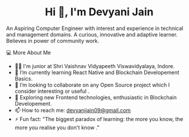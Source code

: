 <h1 align="center"> Hi 👋, I'm Devyani Jain</h1>

An Aspiring Computer Engineer with interest and experience in technical and management domains. A curious, innovative and adaptive learner. Believes in power of community work.


💻  More About Me

- 👩‍🎓 I'm junior at Shri Vaishnav Vidyapeeth Viswavidyalaya, Indore. 
- 🌱 I’m currently learning React Native and Blockchain Developement Basics. 
- 👯 I’m looking to collaborate on any Open Source project which I consider interesting or useful .
- 🤔 Exploring new Frontend technologies, enthusiastic in Blockchain Developement. 
- 📫 How to reach me: devyanijain09@gmail.com
- ⚡ Fun fact: "The biggest paradox of learning: the more you know, the more you realise you don't know ."

